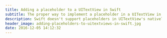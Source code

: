 ```yaml
---
title: Adding a placeholder to a UITextView in Swift
subtitle: The proper way to implement a placeholder in a UITextView in under 1 minute
description: Swift doesn't support placeholders in UITextView's natively, so here is the proper way to implement a placeholder in a UITextView. You can do it yourself in under 1 minute.
header_image: adding-placeholders-to-uitextviews-in-swift.jpg
date: 2016-12-05 14:12:32
---
```

